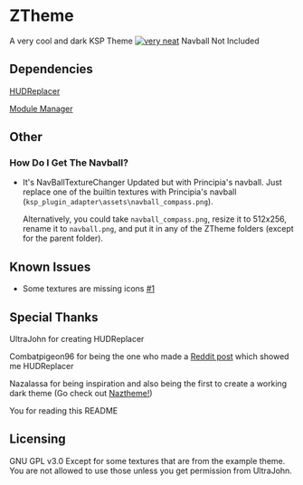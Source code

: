 # ZTheme
A very cool and dark KSP Theme
[![very neat](https://github.com/zapSNH/ZTheme/blob/main/banner.png "very neat")](https://github.com/zapSNH/ZTheme/blob/main/banner.png "very neat")
Navball Not Included

## Dependencies
[HUDReplacer](https://github.com/UltraJohn/HUDReplacer/releases "HUDReplacer") 

[Module Manager](https://github.com/sarbian/ModuleManager "Module Manager")

## Other
### How Do I Get The Navball?
- It's NavBallTextureChanger Updated but with Principia's navball.
  Just replace one of the builtin textures with Principia's navball (`ksp_plugin_adapter\assets\navball_compass.png`).

  Alternatively, you could take `navball_compass.png`, resize it to 512x256, rename it to `navball.png`, and put it in any of the ZTheme folders (except for the parent folder). 
  
## Known Issues
 - Some textures are missing icons [#1](https://github.com/zapSNH/ZTheme/issues/1 "#1")


## Special Thanks
UltraJohn for creating HUDReplacer

Combatpigeon96 for being the one who made a [Reddit post](https://www.reddit.com/r/KerbalSpaceProgram/comments/12et06i/are_there_any_mods_that_change_the_look_of_the_ui/ "Reddit Post") which showed me HUDReplacer

Nazalassa for being inspiration and also being the first to create a working dark theme (Go check out [Naztheme!](https://forum.kerbalspaceprogram.com/index.php?/topic/216234-112x-naztheme-an-alternate-theme-for-ksp/ "Naztheme!"))

You for reading this README

## Licensing
GNU GPL v3.0
Except for some textures that are from the example theme. You are not allowed to use those unless you get permission from UltraJohn.
